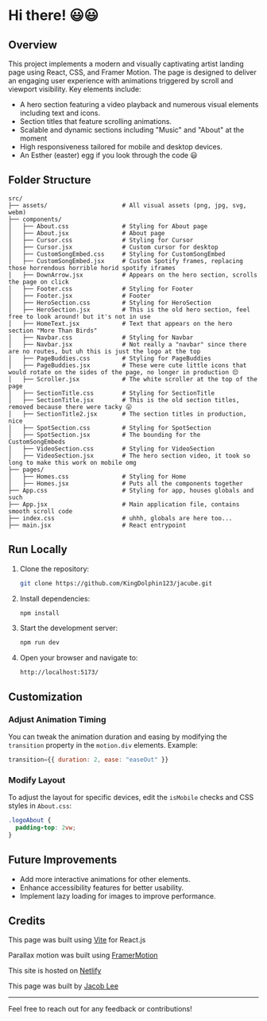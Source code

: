 # Hi there! 😃😃

## Overview

This project implements a modern and visually captivating artist landing page using React, CSS, and Framer Motion. The page is designed to deliver an engaging user experience with animations triggered by scroll and viewport visibility. Key elements include:

- A hero section featuring a video playback and numerous visual elements including text and icons.
- Section titles that feature scrolling animations.
- Scalable and dynamic sections including "Music" and "About" at the moment
- High responsiveness tailored for mobile and desktop devices.
- An Esther (easter) egg if you look through the code 😃

## Folder Structure

```
src/
├── assets/                     # All visual assets (png, jpg, svg, webm)
├── components/
│   ├── About.css               # Styling for About page
│   ├── About.jsx               # About page
│   ├── Cursor.css              # Styling for Cursor
│   ├── Cursor.jsx              # Custom cursor for desktop
│   ├── CustomSongEmbed.css     # Styling for CustomSongEmbed
│   ├── CustomSongEmbed.jsx     # Custom Spotify frames, replacing those horrendous horrible horid spotify iframes
│   ├── DownArrow.jsx           # Appears on the hero section, scrolls the page on click
│   ├── Footer.css              # Styling for Footer
│   ├── Footer.jsx              # Footer
│   ├── HeroSection.css         # Styling for HeroSection
│   ├── HeroSection.jsx         # This is the old hero section, feel free to look around! but it's not in use
│   ├── HomeText.jsx            # Text that appears on the hero section "More Than Birds"
│   ├── Navbar.css              # Styling for Navbar
│   ├── Navbar.jsx              # Not really a "navbar" since there are no routes, but uh this is just the logo at the top
│   ├── PageBuddies.css         # Styling for PageBuddies
│   ├── PageBuddies.jsx         # These were cute little icons that would rotate on the sides of the page, no longer in production 😔
│   ├── Scroller.jsx            # The white scroller at the top of the page
│   ├── SectionTitle.css        # Styling for SectionTitle
│   ├── SectionTitle.jsx        # This is the old section titles, removed because there were tacky 😛
│   ├── SectionTitle2.jsx       # The section titles in production, nice
│   ├── SpotSection.css         # Styling for SpotSection
│   ├── SpotSection.jsx         # The bounding for the CustomSongEmbeds
│   ├── VideoSection.css        # Styling for VideoSection
│   ├── VideoSection.jsx        # The hero section video, it took so long to make this work on mobile omg
├── pages/
│   ├── Homes.css               # Styling for Home
│   ├── Homes.jsx               # Puts all the components together
├── App.css                     # Styling for app, houses globals and such
├── App.jsx                     # Main application file, contains smooth scroll code
├── index.css                   # uhhh, globals are here too...
├── main.jsx                    # React entrypoint
```

## Run Locally

1. Clone the repository:

   ```bash
   git clone https://github.com/KingDolphin123/jacube.git
   ```

2. Install dependencies:

   ```bash
   npm install
   ```

3. Start the development server:

   ```bash
   npm run dev
   ```

4. Open your browser and navigate to:
   ```
   http://localhost:5173/
   ```

## Customization

### Adjust Animation Timing

You can tweak the animation duration and easing by modifying the `transition` property in the `motion.div` elements. Example:

```jsx
transition={{ duration: 2, ease: "easeOut" }}
```

### Modify Layout

To adjust the layout for specific devices, edit the `isMobile` checks and CSS styles in `About.css`:

```css
.logoAbout {
  padding-top: 2vw;
}
```

## Future Improvements

- Add more interactive animations for other elements.
- Enhance accessibility features for better usability.
- Implement lazy loading for images to improve performance.

## Credits

This page was built using [Vite](https://vite.dev/) for React.js

Parallax motion was built using [FramerMotion](https://motion.dev/)

This site is hosted on [Netlify](https://app.netlify.com/)

This page was built by [Jacob Lee](https://www.linkedin.com/in/jacob-lee-230984218/)

---

Feel free to reach out for any feedback or contributions!
